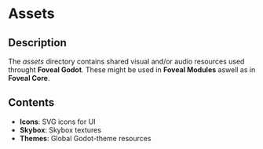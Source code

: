 # Assets

## Description

The *assets* directory contains shared visual and/or audio resources used throught **Foveal Godot**.
These might be used in **Foveal Modules** aswell as in **Foveal Core**.

## Contents

- **Icons**: SVG icons for UI
- **Skybox**: Skybox textures
- **Themes**: Global Godot-theme resources